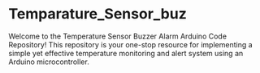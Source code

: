 # Temparature_Sensor_buz
Welcome to the Temperature Sensor Buzzer Alarm Arduino Code Repository! This repository is your one-stop resource for implementing a simple yet effective temperature monitoring and alert system using an Arduino microcontroller. 
